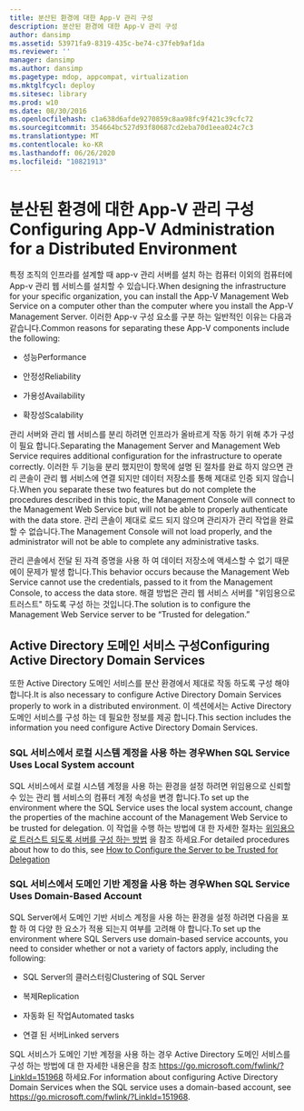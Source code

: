 ```yaml
---
title: 분산된 환경에 대한 App-V 관리 구성
description: 분산된 환경에 대한 App-V 관리 구성
author: dansimp
ms.assetid: 53971fa9-8319-435c-be74-c37feb9af1da
ms.reviewer: ''
manager: dansimp
ms.author: dansimp
ms.pagetype: mdop, appcompat, virtualization
ms.mktglfcycl: deploy
ms.sitesec: library
ms.prod: w10
ms.date: 08/30/2016
ms.openlocfilehash: c1a638d6afde9270859c8aa98fc9f421c39cfc72
ms.sourcegitcommit: 354664bc527d93f80687cd2eba70d1eea024c7c3
ms.translationtype: MT
ms.contentlocale: ko-KR
ms.lasthandoff: 06/26/2020
ms.locfileid: "10821913"
---
```

# <span data-ttu-id="82bb5-103">분산된 환경에 대한 App-V 관리 구성</span><span class="sxs-lookup"><span data-stu-id="82bb5-103">Configuring App-V Administration for a Distributed Environment</span></span>


<span data-ttu-id="82bb5-104">특정 조직의 인프라를 설계할 때 app-v 관리 서버를 설치 하는 컴퓨터 이외의 컴퓨터에 App-v 관리 웹 서비스를 설치할 수 있습니다.</span><span class="sxs-lookup"><span data-stu-id="82bb5-104">When designing the infrastructure for your specific organization, you can install the App-V Management Web Service on a computer other than the computer where you install the App-V Management Server.</span></span> <span data-ttu-id="82bb5-105">이러한 App-v 구성 요소를 구분 하는 일반적인 이유는 다음과 같습니다.</span><span class="sxs-lookup"><span data-stu-id="82bb5-105">Common reasons for separating these App-V components include the following:</span></span>

-   <span data-ttu-id="82bb5-106">성능</span><span class="sxs-lookup"><span data-stu-id="82bb5-106">Performance</span></span>

-   <span data-ttu-id="82bb5-107">안정성</span><span class="sxs-lookup"><span data-stu-id="82bb5-107">Reliability</span></span>

-   <span data-ttu-id="82bb5-108">가용성</span><span class="sxs-lookup"><span data-stu-id="82bb5-108">Availability</span></span>

-   <span data-ttu-id="82bb5-109">확장성</span><span class="sxs-lookup"><span data-stu-id="82bb5-109">Scalability</span></span>

<span data-ttu-id="82bb5-110">관리 서버와 관리 웹 서비스를 분리 하려면 인프라가 올바르게 작동 하기 위해 추가 구성이 필요 합니다.</span><span class="sxs-lookup"><span data-stu-id="82bb5-110">Separating the Management Server and Management Web Service requires additional configuration for the infrastructure to operate correctly.</span></span> <span data-ttu-id="82bb5-111">이러한 두 기능을 분리 했지만이 항목에 설명 된 절차를 완료 하지 않으면 관리 콘솔이 관리 웹 서비스에 연결 되지만 데이터 저장소를 통해 제대로 인증 되지 않습니다.</span><span class="sxs-lookup"><span data-stu-id="82bb5-111">When you separate these two features but do not complete the procedures described in this topic, the Management Console will connect to the Management Web Service but will not be able to properly authenticate with the data store.</span></span> <span data-ttu-id="82bb5-112">관리 콘솔이 제대로 로드 되지 않으며 관리자가 관리 작업을 완료할 수 없습니다.</span><span class="sxs-lookup"><span data-stu-id="82bb5-112">The Management Console will not load properly, and the administrator will not be able to complete any administrative tasks.</span></span>

<span data-ttu-id="82bb5-113">관리 콘솔에서 전달 된 자격 증명을 사용 하 여 데이터 저장소에 액세스할 수 없기 때문에이 문제가 발생 합니다.</span><span class="sxs-lookup"><span data-stu-id="82bb5-113">This behavior occurs because the Management Web Service cannot use the credentials, passed to it from the Management Console, to access the data store.</span></span> <span data-ttu-id="82bb5-114">해결 방법은 관리 웹 서비스 서버를 "위임용으로 트러스트" 하도록 구성 하는 것입니다.</span><span class="sxs-lookup"><span data-stu-id="82bb5-114">The solution is to configure the Management Web Service server to be “Trusted for delegation.”</span></span>

## <span data-ttu-id="82bb5-115">Active Directory 도메인 서비스 구성</span><span class="sxs-lookup"><span data-stu-id="82bb5-115">Configuring Active Directory Domain Services</span></span>


<span data-ttu-id="82bb5-116">또한 Active Directory 도메인 서비스를 분산 환경에서 제대로 작동 하도록 구성 해야 합니다.</span><span class="sxs-lookup"><span data-stu-id="82bb5-116">It is also necessary to configure Active Directory Domain Services properly to work in a distributed environment.</span></span> <span data-ttu-id="82bb5-117">이 섹션에서는 Active Directory 도메인 서비스를 구성 하는 데 필요한 정보를 제공 합니다.</span><span class="sxs-lookup"><span data-stu-id="82bb5-117">This section includes the information you need configure Active Directory Domain Services.</span></span>

### <span data-ttu-id="82bb5-118">SQL 서비스에서 로컬 시스템 계정을 사용 하는 경우</span><span class="sxs-lookup"><span data-stu-id="82bb5-118">When SQL Service Uses Local System account</span></span>

<span data-ttu-id="82bb5-119">SQL 서비스에서 로컬 시스템 계정을 사용 하는 환경을 설정 하려면 위임용으로 신뢰할 수 있는 관리 웹 서비스의 컴퓨터 계정 속성을 변경 합니다.</span><span class="sxs-lookup"><span data-stu-id="82bb5-119">To set up the environment where the SQL Service uses the local system account, change the properties of the machine account of the Management Web Service to be trusted for delegation.</span></span> <span data-ttu-id="82bb5-120">이 작업을 수행 하는 방법에 대 한 자세한 절차는 [위임용으로 트러스트 되도록 서버를 구성 하는 방법](how-to-configure-the-server-to-be-trusted-for-delegation.md) 을 참조 하세요.</span><span class="sxs-lookup"><span data-stu-id="82bb5-120">For detailed procedures about how to do this, see [How to Configure the Server to be Trusted for Delegation](how-to-configure-the-server-to-be-trusted-for-delegation.md)</span></span>

### <span data-ttu-id="82bb5-121">SQL 서비스에서 도메인 기반 계정을 사용 하는 경우</span><span class="sxs-lookup"><span data-stu-id="82bb5-121">When SQL Service Uses Domain-Based Account</span></span>

<span data-ttu-id="82bb5-122">SQL Server에서 도메인 기반 서비스 계정을 사용 하는 환경을 설정 하려면 다음을 포함 하 여 다양 한 요소가 적용 되는지 여부를 고려해 야 합니다.</span><span class="sxs-lookup"><span data-stu-id="82bb5-122">To set up the environment where SQL Servers use domain-based service accounts, you need to consider whether or not a variety of factors apply, including the following:</span></span>

-   <span data-ttu-id="82bb5-123">SQL Server의 클러스터링</span><span class="sxs-lookup"><span data-stu-id="82bb5-123">Clustering of SQL Server</span></span>

-   <span data-ttu-id="82bb5-124">복제</span><span class="sxs-lookup"><span data-stu-id="82bb5-124">Replication</span></span>

-   <span data-ttu-id="82bb5-125">자동화 된 작업</span><span class="sxs-lookup"><span data-stu-id="82bb5-125">Automated tasks</span></span>

-   <span data-ttu-id="82bb5-126">연결 된 서버</span><span class="sxs-lookup"><span data-stu-id="82bb5-126">Linked servers</span></span>

<span data-ttu-id="82bb5-127">SQL 서비스가 도메인 기반 계정을 사용 하는 경우 Active Directory 도메인 서비스를 구성 하는 방법에 대 한 자세한 내용은을 참조 <https://go.microsoft.com/fwlink/?LinkId=151968> 하세요.</span><span class="sxs-lookup"><span data-stu-id="82bb5-127">For information about configuring Active Directory Domain Services when the SQL service uses a domain-based account, see <https://go.microsoft.com/fwlink/?LinkId=151968>.</span></span>

 

 





